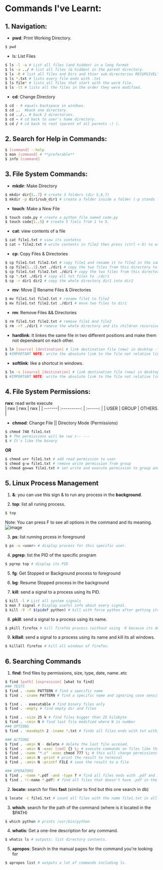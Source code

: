 # Commands I've Learnt:
##  **1. Navigation:**
* **pwd**: Print Working Directory.
``` bash
$ pwd
```

* ls: List Files
``` bash
$ ls -l -a # List all files (and hidden) in a long format
$ ls -a ../ # list all files (& hidden) in the parent directory.
$ ls -R # list all files and Dirs and thier sub-directories RECURSIVELY.
$ ls *.txt # lists every file ends with .txt
$ ls file* # lists all files that start with the word file.
$ ls -lt # lists all the files in the order they were modified.
```

* **cd**: Change Directory
``` bash
$ cd - # equals backspace in windows.
$ cd ..  #back one directory.
$ cd ../.. # back 2 directories.
$ cd ~ # cd back to user's home directory.
$ cd / # cd back to root (parent of all parents :) ).
```


## **2. Search for Help in Commands:**
``` bash
$ [command] --help
$ man [command] # **preferable**
$ info [command]
```


## **3. File System Commands:**
* **mkdir**: Make Directory
``` bash
$ mkdir dir{5..7} # create 3 folders (dir 5,6,7)
$ mkdir -p dir1/sub_dir1 # create a folder inside a folder (-p stands for parent directory)
```

* **touch**: Make a New File
``` bash
$ touch code.py # create a python file named code.py
$ touch code{1..5} # create 5 fiels from 1 to 5.
```

* **cat**: view contents of a file
```bash
$ cat file1.txt # view its contetns
$ cat > file2.txt # write contents in file2 then press (ctrl + D) to exit 
```

* **cp**: Copy Files & Directories
``` bash
$ cp file1.txt file2.txt # copy file1 and rename it to file2 in the same directory.
$ cp file{1..2}.txt ./dir1 # copy the two files from this directory to (./dir1)
$ cp file1.txt file2.txt ./dir1 # copy the two files from this directory to (./dir1)
$ cp *.txt ./dir1 # copy all txt files to ./dir1
$ cp -r dir1 dir2 # copy the whole directory dir1 into dir2
```

* **mv**: Move || Rename Files & Directories
```bash
$ mv file1.txt file2.txt # rename file1 to file2
$ mv file1.txt file2.txt ./dir1 # move two files to dir1
```

* **rm**: Remove Files && Directories
```bash
$ rm file1.txt file2.txt # remove file1 And file2
$ rm -rf ./dir1 # remove the whole directory and its children recursively and by force.
```

* **hardlink**: It linkes the same file in two different positions and make them not dependeant on each other.
```bash
$ ln [source] [destination] # link destination file (new) in desktop -for example- to source file in a deep path.
$ #IMPORTANT NOTE: write the absolute link to the file not relative link
```

* **softlink**: like a shortcut in windows.

```bash
$ ln -s [source] [destination] # link destination file (new) in desktop -for example- to source file in a deep path.
$ #IMPORTANT NOTE: write the absolute link to the file not relative link
```

## **4. File System Permissions:**

**rwx**: read write execute<br>
|  rwx   | rwx          | rwx      | 
| -------| :----------: | :------: |
| USER   | GROUP        | OTHERS   |

* **chmod**: Change File || Directory Mode (Permissions)
```bash
$ chmod 740 file1.txt
$ # The permissions will be rwx r-- ---
$ # It's like the binary
```
**OR**

```bash
$ chmod u+r file1.txt # add read permission to user
$ chmod g-w file1.txt # remove write permission from group
$ chmod go=wx file1.txt # set write and execute permission to group and others (no read, only write and execute)
```

## **5. Linux Process Management**

1. **&**: you can use this sign & to run any process in the **background**.

2. **top**: list all runing process.
```bash
$ top 
```
Note: You can press F to see all options in the command and its meaning.
![image](https://user-images.githubusercontent.com/83673888/181936458-d7905a79-e55f-4adc-92c9-6685c1b62a20.png)

3. **ps**: list running prcess in foreground 
```bash
$ ps -u <user> # display process for this specific user.
```

4. **pgrep**: list the PID of the specific program
```bash
$ pgrep top # display its PID
```

5. **fg**: Get Stopped or Background process to foreground

6. **bg**: Resume Stopped process in the background

7. **kill**: send a signal to a process using its PID.
```bash
$ kill -l # List all system signals
$ man 7 signal # Display useful info about every signal.
$ kill -9 -f $(pidof python) # kill with force python after getting its PID.
```

8. **pkill**: send a signal to a process using its name.
```bash
$ pkill firefox # kill firefox process (without using -9 because its default to terminate)
```

9. **killall**: send a signal to a process using its name and kill its all windows.
```bash
$ killall firefox # kill all windows of firefox.
```

## **6. Searching Commands**

1. **find**: find files by permissions, size, type, date, name..etc

```bash
$ find [path] [expression] [what to find]
### TESTS
$ find . -name PATTERN # find a specific name
$ find . -iname PATTERN # find a specific name and ignoring case sensitivity

$ find . - executable # find binary files only
$ find . -empty # find empty dir and files

$ find . -size 25 k # find files bigger than 25 kilobyte
$ find . -cmin N # find last file modified where N is number
### OPTIONS
$ find . -maxdepth 2 -iname *.txt # finds all files ends with txt within two sub directories

### ACTIONS
$ find . -amin N - delete # delete the last file accesed.
$ find . -amin N -exec [cmd] {} \; # execute commands on files like this
$ find . -name "*.c" -exec chmod 777 \; # this will change permissions to all files ends with .c to read write execute.
$ find . -amin N -print # print the result to terminal
$ find . -amin N -printf FILE # save the result to a file

### OPERATORS
$ find . -name *.pdf -and -type f # find all files ends with .pdf and is a file
$ find . !(-name *.pdf) # find all files that doesn't have .pdf in the end.
```
2. **locate**: search for files **fast** (similar to find but this one search in db)
```bash
$ locate -c file1.txt # count all files with the name file1.txt in all directories
```

3. **which**: search for the path of the command (where is it located in the $PATH)

```bash
$ which python # prints /usr/bin/python
```

4. **whatis**: Get a one-line description for any command.
```bash
$ whatis ls # outputs: list directory contents.
```

5. **apropos**: Search in the manual pages for the command you're looking for
```bash
$ apropos list # outputs a lot of commands including ls.
```
